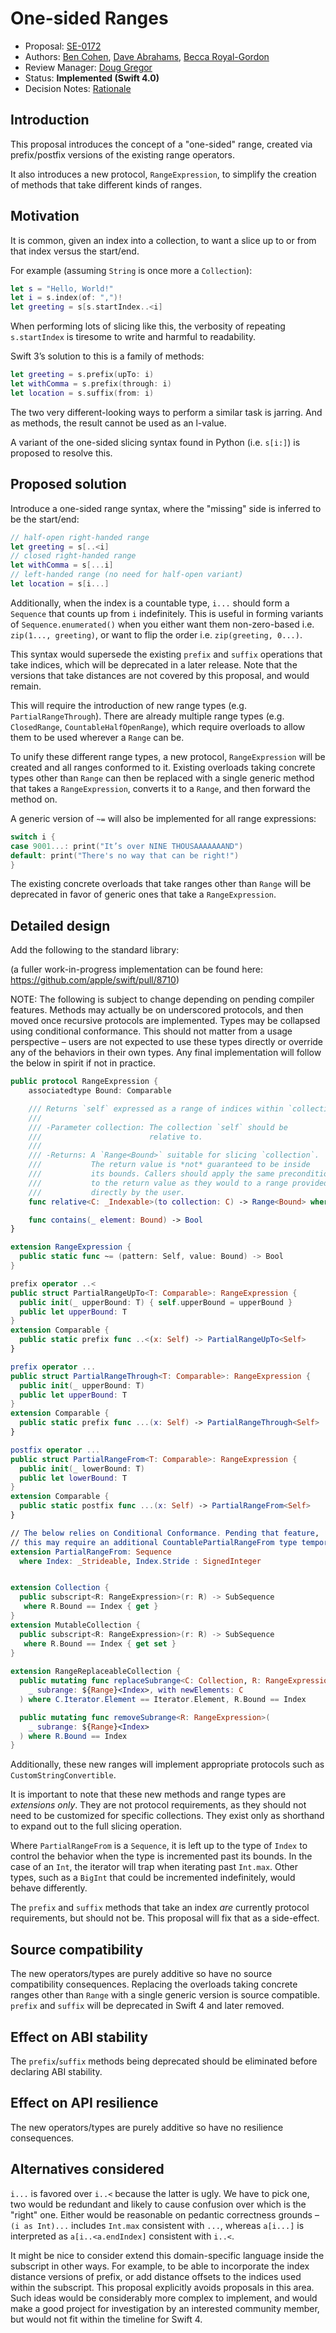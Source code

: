 # One-sided Ranges

* Proposal: [SE-0172](0172-one-sided-ranges.md)
* Authors: [Ben Cohen](https://github.com/airspeedswift), [Dave Abrahams](https://github.com/dabrahams), [Becca Royal-Gordon](https://github.com/beccadax)
* Review Manager: [Doug Gregor](https://github.com/DougGregor)
* Status: **Implemented (Swift 4.0)** 
* Decision Notes: [Rationale](https://forums.swift.org/t/accepted-se-0172-one-sided-ranges/5768)

## Introduction

This proposal introduces the concept of a "one-sided" range, created via 
prefix/postfix versions of the existing range operators.

It also introduces a new protocol, `RangeExpression`, to simplify the creation
of methods that take different kinds of ranges.

## Motivation

It is common, given an index into a collection, to want a slice up to or from
that index versus the start/end.

For example (assuming `String` is once more a `Collection`):

```swift
let s = "Hello, World!"
let i = s.index(of: ",")!
let greeting = s[s.startIndex..<i]
```

When performing lots of slicing like this, the verbosity of repeating
`s.startIndex` is tiresome to write and harmful to readability.

Swift 3’s solution to this is a family of methods:

```swift
let greeting = s.prefix(upTo: i)
let withComma = s.prefix(through: i)
let location = s.suffix(from: i)
```

The two very different-looking ways to perform a similar task is jarring. And
as methods, the result cannot be used as an l-value.

A variant of the one-sided slicing syntax found in Python (i.e. `s[i:]`) is
proposed to resolve this.

## Proposed solution

Introduce a one-sided range syntax, where the "missing" side is inferred to be
the start/end:

```swift
// half-open right-handed range
let greeting = s[..<i]
// closed right-handed range
let withComma = s[...i]
// left-handed range (no need for half-open variant)
let location = s[i...]
```

Additionally, when the index is a countable type, `i...` should form a
`Sequence` that counts up from `i` indefinitely. This is useful in forming
variants of `Sequence.enumerated()` when you either want them non-zero-based
i.e. `zip(1..., greeting)`, or want to flip the order i.e. `zip(greeting,
0...)`.

This syntax would supersede the existing `prefix` and `suffix` operations that
take indices, which will be deprecated in a later release. Note that the
versions that take distances are not covered by this proposal, and would remain.

This will require the introduction of new range types (e.g.
`PartialRangeThrough`). There are already multiple range types (e.g.
`ClosedRange`, `CountableHalfOpenRange`), which require overloads to allow them
to be used wherever a `Range` can be.

To unify these different range types, a new protocol, `RangeExpression` will be
created and all ranges conformed to it. Existing overloads taking concrete
types other than `Range` can then be replaced with a single generic method that
takes a `RangeExpression`, converts it to a `Range`, and then forward the
method on. 

A generic version of `~=` will also be implemented for all range
expressions:

```swift
switch i {
case 9001...: print("It’s over NINE THOUSAAAAAAAND")
default: print("There's no way that can be right!")
}
```

The existing concrete overloads that take ranges other than `Range` will be
deprecated in favor of generic ones that take a `RangeExpression`.

## Detailed design

Add the following to the standard library:

(a fuller work-in-progress implementation can be found here: https://github.com/apple/swift/pull/8710)

NOTE: The following is subject to change depending on pending compiler
features. Methods may actually be on underscored protocols, and then moved once
recursive protocols are implemented. Types may be collapsed using conditional
conformance. This should not matter from a usage perspective – users are not
expected to use these types directly or override any of the behaviors in their
own types. Any final implementation will follow the below in spirit if not in
practice.

```swift
public protocol RangeExpression {
    associatedtype Bound: Comparable

    /// Returns `self` expressed as a range of indices within `collection`.
    ///
    /// -Parameter collection: The collection `self` should be
    ///                        relative to.
    ///
    /// -Returns: A `Range<Bound>` suitable for slicing `collection`.
    ///           The return value is *not* guaranteed to be inside
    ///           its bounds. Callers should apply the same preconditions
    ///           to the return value as they would to a range provided
    ///           directly by the user.
    func relative<C: _Indexable>(to collection: C) -> Range<Bound> where C.Index == Bound

    func contains(_ element: Bound) -> Bool
}

extension RangeExpression {
  public static func ~= (pattern: Self, value: Bound) -> Bool
}

prefix operator ..<
public struct PartialRangeUpTo<T: Comparable>: RangeExpression {
  public init(_ upperBound: T) { self.upperBound = upperBound }
  public let upperBound: T
}
extension Comparable {
  public static prefix func ..<(x: Self) -> PartialRangeUpTo<Self>
}

prefix operator ...
public struct PartialRangeThrough<T: Comparable>: RangeExpression {
  public init(_ upperBound: T)
  public let upperBound: T
}
extension Comparable {
  public static prefix func ...(x: Self) -> PartialRangeThrough<Self>
}

postfix operator ...
public struct PartialRangeFrom<T: Comparable>: RangeExpression {
  public init(_ lowerBound: T)
  public let lowerBound: T
}
extension Comparable {
  public static postfix func ...(x: Self) -> PartialRangeFrom<Self>
}

// The below relies on Conditional Conformance. Pending that feature,
// this may require an additional CountablePartialRangeFrom type temporarily.
extension PartialRangeFrom: Sequence 
  where Index: _Strideable, Index.Stride : SignedInteger


extension Collection {
  public subscript<R: RangeExpression>(r: R) -> SubSequence
   where R.Bound == Index { get }
}
extension MutableCollection {
  public subscript<R: RangeExpression>(r: R) -> SubSequence
   where R.Bound == Index { get set }
}
  
extension RangeReplaceableCollection {
  public mutating func replaceSubrange<C: Collection, R: RangeExpression>(
    _ subrange: ${Range}<Index>, with newElements: C
  ) where C.Iterator.Element == Iterator.Element, R.Bound == Index

  public mutating func removeSubrange<R: RangeExpression>(
    _ subrange: ${Range}<Index>
  ) where R.Bound == Index
}
```

Additionally, these new ranges will implement appropriate protocols such as
`CustomStringConvertible`.

It is important to note that these new methods and range types are _extensions
only_. They are not protocol requirements, as they should not need to be
customized for specific collections. They exist only as shorthand to expand
out to the full slicing operation.

Where `PartialRangeFrom` is a `Sequence`, it is left up to the type of `Index`
to control the behavior when the type is incremented past its bounds. In the
case of an `Int`, the iterator will trap when iterating past `Int.max`. Other
types, such as a `BigInt` that could be incremented indefinitely, would behave
differently.

The `prefix` and `suffix` methods that take an index _are_ currently protocol
requirements, but should not be. This proposal will fix that as a side-effect.

## Source compatibility

The new operators/types are purely additive so have no source compatibility
consequences. Replacing the overloads taking concrete ranges other than `Range` 
with a single generic version is source compatible. `prefix` and `suffix` will
be deprecated in Swift 4 and later removed.

## Effect on ABI stability

The `prefix`/`suffix` methods being deprecated should be eliminated before
declaring ABI stability.

## Effect on API resilience

The new operators/types are purely additive so have no resilience
consequences.

## Alternatives considered

`i...` is favored over `i..<` because the latter is ugly. We have to pick one,
two would be redundant and likely to cause confusion over which is the "right" one.
Either would be reasonable on pedantic correctness grounds – `(i as Int)...`
includes `Int.max` consistent with `...`, whereas `a[i...]` is interpreted as
`a[i..<a.endIndex]` consistent with `i..<`.

It might be nice to consider extend this domain-specific language inside the
subscript in other ways. For example, to be able to incorporate the index
distance versions of prefix, or add distance offsets to the indices used within
the subscript. This proposal explicitly avoids proposals in this area. Such
ideas would be considerably more complex to implement, and would make a good
project for investigation by an interested community member, but would not fit
within the timeline for Swift 4.


